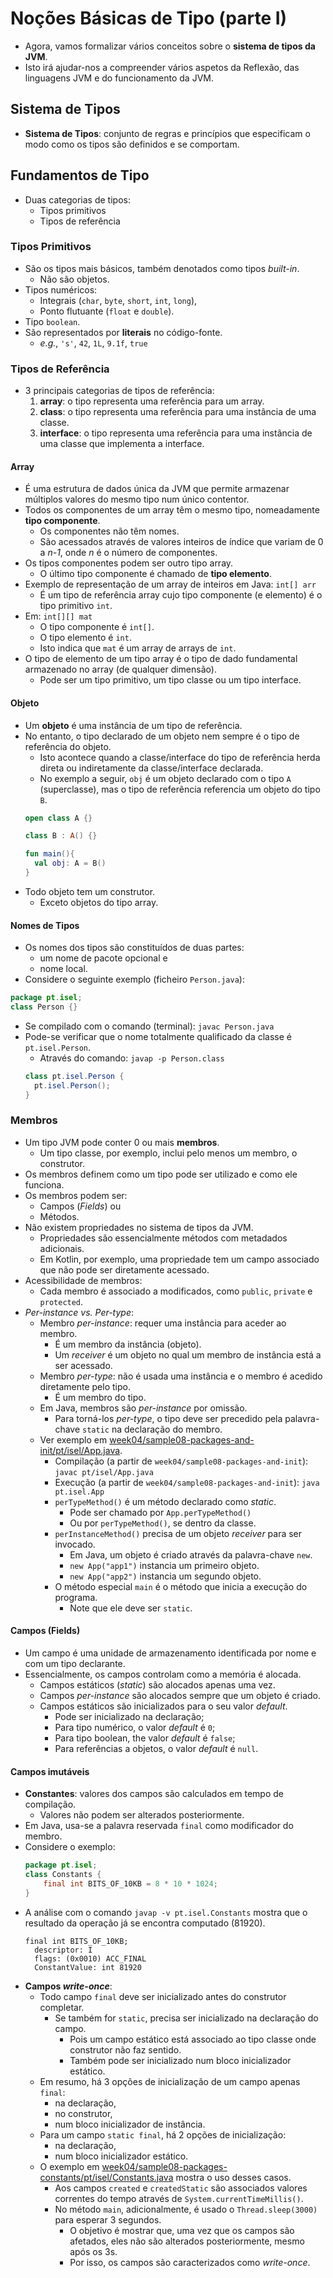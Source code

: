 # Noções Básicas de Tipo (parte I)

- Agora, vamos formalizar vários conceitos sobre o **sistema de tipos da JVM**.
- Isto irá ajudar-nos a compreender vários aspetos da Reflexão, das linguagens JVM e do funcionamento da JVM.

## Sistema de Tipos

- **Sistema de Tipos**: conjunto de regras e princípios que especificam o modo como os tipos são definidos e se comportam.

## Fundamentos de Tipo

- Duas categorias de tipos:
  - Tipos primitivos
  - Tipos de referência

### Tipos Primitivos

- São os tipos mais básicos, também denotados como tipos _built-in_.
  - Não são objetos.
- Tipos numéricos: 
  - Integrais (`char`, `byte`, `short`, `int`, `long`),
  - Ponto flutuante (`float` e `double`).
- Tipo `boolean`.
- São representados por **literais** no código-fonte.
  - _e.g._, `'s'`, `42`, `1L`, `9.1f`, `true`

### Tipos de Referência

- 3 principais categorias de tipos de referência:
  1) **array**: o tipo representa uma referência para um array.
  2) **class**: o tipo representa uma referência para uma instância de uma classe.
  3) **interface**: o tipo representa uma referência para uma instância de uma classe que implementa a interface.
  
#### Array

- É uma estrutura de dados única da JVM que permite armazenar múltiplos valores do mesmo tipo num único contentor.
- Todos os componentes de um array têm o mesmo tipo, nomeadamente **tipo componente**.
  - Os componentes não têm nomes.
  - São acessados através de valores inteiros de índice que variam de 0 a _n-1_, onde _n_ é o número de componentes.
- Os tipos componentes podem ser outro tipo array.
  - O último tipo componente é chamado de **tipo elemento**.
- Exemplo de representação de um array de inteiros em Java: `int[] arr`
  - É um tipo de referência array cujo tipo componente (e elemento) é o tipo primitivo `int`.
- Em: `int[][] mat`
  - O tipo componente é `int[]`.
  - O tipo elemento é `int`.
  - Isto indica que `mat` é um array de arrays de `int`.
- O tipo de elemento de um tipo array é o tipo de dado fundamental armazenado no array (de qualquer dimensão).
  - Pode ser um tipo primitivo, um tipo classe ou um tipo interface.

#### Objeto

- Um **objeto** é uma instância de um tipo de referência.
- No entanto, o tipo declarado de um objeto nem sempre é o tipo de referência do objeto.
  - Isto acontece quando a classe/interface do tipo de referência herda direta ou indiretamente da classe/interface declarada.
  - No exemplo a seguir, `obj` é um objeto declarado com o tipo `A` (superclasse), mas o tipo de referência referencia um objeto do tipo `B`.
  ```kotlin
  open class A {}
  
  class B : A() {}
  
  fun main(){
    val obj: A = B()
  }
  ```
- Todo objeto tem um construtor.
  - Exceto objetos do tipo array.

#### Nomes de Tipos

- Os nomes dos tipos são constituídos de duas partes:
  - um nome de pacote opcional e
  - nome local.
- Considere o seguinte exemplo (ficheiro `Person.java`):
```java
package pt.isel;
class Person {}
```
- Se compilado com o comando (terminal): `javac Person.java`
- Pode-se verificar que o nome totalmente qualificado da classe é `pt.isel.Person`.
  - Através do comando: `javap -p Person.class`
  ```java
  class pt.isel.Person {
    pt.isel.Person();
  }
  ```

### Membros

- Um tipo JVM pode conter 0 ou mais **membros**.
  - Um tipo classe, por exemplo, inclui pelo menos um membro, o construtor.
- Os membros definem como um tipo pode ser utilizado e como ele funciona.
- Os membros podem ser:
  - Campos (_Fields_) ou
  - Métodos.
- Não existem propriedades no sistema de tipos da JVM.
  - Propriedades são essencialmente métodos com metadados adicionais.
  - Em Kotlin, por exemplo, uma propriedade tem um campo associado que não pode ser diretamente acessado.
- Acessibilidade de membros:
  - Cada membro é associado a modificados, como `public`, `private` e `protected`.
- _Per-instance_ _vs._ _Per-type_:
  - Membro _per-instance_: requer uma instância para aceder ao membro. 
    - É um membro da instância (objeto).
    - Um _receiver_ é um objeto no qual um membro de instância está a ser acessado.
  - Membro _per-type_: não é usada uma instância e o membro é acedido diretamente pelo tipo.
    - É um membro do tipo.
  - Em Java, membros são _per-instance_ por omissão.
    - Para torná-los _per-type_, o tipo deve ser precedido pela palavra-chave `static` na declaração do membro.
  - Ver exemplo em [week04/sample08-packages-and-init/pt/isel/App.java](../sample08-packages-constants/pt/isel/App.java).
    - Compilação (a partir de `week04/sample08-packages-and-init`): `javac pt/isel/App.java` 
    - Execução (a partir de `week04/sample08-packages-and-init`): `java pt.isel.App`
    - `perTypeMethod()` é um método declarado como _static_.
      - Pode ser chamado por `App.perTypeMethod()`
      - Ou por `perTypeMethod()`, se dentro da classe.
    - `perInstanceMethod()` precisa de um objeto _receiver_ para ser invocado.
      - Em Java, um objeto é criado através da palavra-chave `new`.
      - `new App("app1")` instancia um primeiro objeto.
      - `new App("app2")` instancia um segundo objeto.
    - O método especial `main` é o método que inicia a execução do programa.
      - Note que ele deve ser `static`.

#### Campos (Fields)

- Um campo é uma unidade de armazenamento identificada por nome e com um tipo declarante.
- Essencialmente, os campos controlam como a memória é alocada.
  - Campos estáticos (_static_) são alocados apenas uma vez.
  - Campos _per-instance_ são alocados sempre que um objeto é criado.
  - Campos estáticos são inicializados para o seu valor _default_.
    - Pode ser inicializado na declaração;
    - Para tipo numérico, o valor _default_ é `0`;
    - Para tipo boolean, the valor _default_ é `false`;
    - Para referências a objetos, o valor _default_ é `null`.

#### Campos imutáveis
- **Constantes**: valores dos campos são calculados em tempo de compilação.
  - Valores não podem ser alterados posteriormente.
- Em Java, usa-se a palavra reservada `final` como modificador do membro.
- Considere o exemplo:
  ```java
  package pt.isel;
  class Constants {
      final int BITS_OF_10KB = 8 * 10 * 1024;
  }
  ```
- A análise com o comando `javap -v pt.isel.Constants` mostra que o resultado da operação já se encontra computado (81920).
  ```text
  final int BITS_OF_10KB;
    descriptor: I
    flags: (0x0010) ACC_FINAL
    ConstantValue: int 81920
  ```
- **Campos _write-once_**:
  - Todo campo `final` deve ser inicializado antes do construtor completar.
    - Se também for `static`, precisa ser inicializado na declaração do campo.
      - Pois um campo estático está associado ao tipo classe onde construtor não faz sentido.
      - Também pode ser inicializado num bloco inicializador estático.
  - Em resumo, há 3 opções de inicialização de um campo apenas `final`:
    - na declaração,
    - no construtor,
    - num bloco inicializador de instância.
  - Para um campo `static final`, há 2 opções de inicialização:
    - na declaração,
    - num bloco inicializador estático.
  - O exemplo em [week04/sample08-packages-constants/pt/isel/Constants.java](../sample08-packages-constants/pt/isel/Constants.java) mostra o uso desses casos.
    - Aos campos `created` e `createdStatic` são associados valores correntes do tempo através de `System.currentTimeMillis()`.  
    - No método `main`, adicionalmente, é usado o `Thread.sleep(3000)` para esperar 3 segundos.
      - O objetivo é mostrar que, uma vez que os campos são afetados, eles não são alterados posteriormente, mesmo após os 3s.
      - Por isso, os campos são caracterizados como _write-once_.